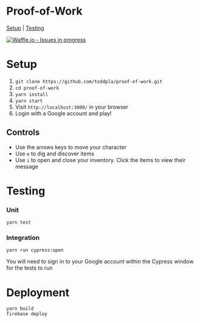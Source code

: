 # Proof-of-Work

[Setup](#setup) | [Testing](#testing)

[![Waffle.io - Issues in progress](https://badge.waffle.io/toddpla/Proof-of-Work.png?label=in%20progress&title=In%20Progress)](http://waffle.io/toddpla/Proof-of-Work)

# Setup
1. `git clone https://github.com/toddpla/proof-of-work.git`
2. `cd proof-of-work`
3. `yarn install`
4. `yarn start`
5. Visit `http://localhost:3000/` in your browser
6. Login with a Google account and play!

## Controls
- Use the arrows keys to move your character
- Use `e` to dig and discover items
- Use `i` to open and close your inventory. Click the items to view their message


# Testing
### Unit
```
yarn test
```
### Integration
```
yarn run cypress:open
```
You will need to sign in to your Google account within the Cypress window for the tests to run

# Deployment
```
yarn build
firebase deploy
```
